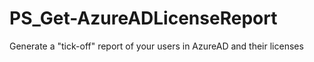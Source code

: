 # PS_Get-AzureADLicenseReport
Generate a "tick-off" report of your users in AzureAD and their licenses
